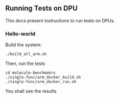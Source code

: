 ## Running Tests on DPU

This docs present instructions to run tests on DPUs.

### Hello-world

Build the system:

	./build_all_arm.sh

Then, run the tests

	cd molecule-benchmakrs
	./single-func/arm_docker_build.sh
	./single-func/arm_docker_run.sh

You shall see the results
